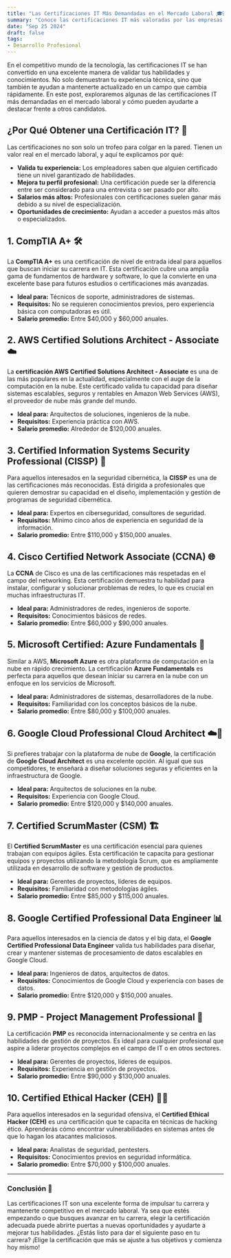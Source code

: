```yaml
---
title: "Las Certificaciones IT Más Demandadas en el Mercado Laboral 🎓💻"
summary: "Conoce las certificaciones IT más valoradas por las empresas en la actualidad. Descubre cómo pueden ayudarte a destacar en el competitivo mundo de la tecnología y aumentar tus oportunidades laborales."
date: "Sep 25 2024"
draft: false
tags:
- Desarrollo Profesional
---
```


En el competitivo mundo de la tecnología, las certificaciones IT se han convertido en una excelente manera de validar tus habilidades y conocimientos. No solo demuestran tu experiencia técnica, sino que también te ayudan a mantenerte actualizado en un campo que cambia rápidamente. En este post, exploraremos algunas de las certificaciones IT más demandadas en el mercado laboral y cómo pueden ayudarte a destacar frente a otros candidatos.

## ¿Por Qué Obtener una Certificación IT? 🤔

Las certificaciones no son solo un trofeo para colgar en la pared. Tienen un valor real en el mercado laboral, y aquí te explicamos por qué:

- **Valida tu experiencia:** Los empleadores saben que alguien certificado tiene un nivel garantizado de habilidades.
- **Mejora tu perfil profesional:** Una certificación puede ser la diferencia entre ser considerado para una entrevista o ser pasado por alto.
- **Salarios más altos:** Profesionales con certificaciones suelen ganar más debido a su nivel de especialización.
- **Oportunidades de crecimiento:** Ayudan a acceder a puestos más altos o especializados.

## 1. CompTIA A+ 🛠️

La **CompTIA A+** es una certificación de nivel de entrada ideal para aquellos que buscan iniciar su carrera en IT. Esta certificación cubre una amplia gama de fundamentos de hardware y software, lo que la convierte en una excelente base para futuros estudios o certificaciones más avanzadas.

- **Ideal para:** Técnicos de soporte, administradores de sistemas.
- **Requisitos:** No se requieren conocimientos previos, pero experiencia básica con computadoras es útil.
- **Salario promedio:** Entre $40,000 y $60,000 anuales.

## 2. AWS Certified Solutions Architect - Associate ☁️

La **certificación AWS Certified Solutions Architect - Associate** es una de las más populares en la actualidad, especialmente con el auge de la computación en la nube. Este certificado valida tu capacidad para diseñar sistemas escalables, seguros y rentables en Amazon Web Services (AWS), el proveedor de nube más grande del mundo.

- **Ideal para:** Arquitectos de soluciones, ingenieros de la nube.
- **Requisitos:** Experiencia práctica con AWS.
- **Salario promedio:** Alrededor de $120,000 anuales.

## 3. Certified Information Systems Security Professional (CISSP) 🔐

Para aquellos interesados en la seguridad cibernética, la **CISSP** es una de las certificaciones más reconocidas. Está dirigida a profesionales que quieren demostrar su capacidad en el diseño, implementación y gestión de programas de seguridad cibernética.

- **Ideal para:** Expertos en ciberseguridad, consultores de seguridad.
- **Requisitos:** Mínimo cinco años de experiencia en seguridad de la información.
- **Salario promedio:** Entre $110,000 y $150,000 anuales.

## 4. Cisco Certified Network Associate (CCNA) 🌐

La **CCNA** de Cisco es una de las certificaciones más respetadas en el campo del networking. Esta certificación demuestra tu habilidad para instalar, configurar y solucionar problemas de redes, lo que es crucial en muchas infraestructuras IT.

- **Ideal para:** Administradores de redes, ingenieros de soporte.
- **Requisitos:** Conocimientos básicos de redes.
- **Salario promedio:** Entre $60,000 y $90,000 anuales.

## 5. Microsoft Certified: Azure Fundamentals 🚀

Similar a AWS, **Microsoft Azure** es otra plataforma de computación en la nube en rápido crecimiento. La certificación **Azure Fundamentals** es perfecta para aquellos que desean iniciar su carrera en la nube con un enfoque en los servicios de Microsoft.

- **Ideal para:** Administradores de sistemas, desarrolladores de la nube.
- **Requisitos:** Familiaridad con los conceptos básicos de la nube.
- **Salario promedio:** Entre $80,000 y $100,000 anuales.

## 6. Google Cloud Professional Cloud Architect ☁️🔧

Si prefieres trabajar con la plataforma de nube de **Google**, la certificación de **Google Cloud Architect** es una excelente opción. Al igual que sus competidores, te enseñará a diseñar soluciones seguras y eficientes en la infraestructura de Google.

- **Ideal para:** Arquitectos de soluciones en la nube.
- **Requisitos:** Experiencia con Google Cloud.
- **Salario promedio:** Entre $120,000 y $140,000 anuales.

## 7. Certified ScrumMaster (CSM) 🏗️

El **Certified ScrumMaster** es una certificación esencial para quienes trabajan con equipos ágiles. Esta certificación te capacita para gestionar equipos y proyectos utilizando la metodología Scrum, que es ampliamente utilizada en desarrollo de software y gestión de productos.

- **Ideal para:** Gerentes de proyectos, líderes de equipos.
- **Requisitos:** Familiaridad con metodologías ágiles.
- **Salario promedio:** Entre $85,000 y $115,000 anuales.

## 8. Google Certified Professional Data Engineer 📊

Para aquellos interesados en la ciencia de datos y el big data, el **Google Certified Professional Data Engineer** valida tus habilidades para diseñar, crear y mantener sistemas de procesamiento de datos escalables en Google Cloud.

- **Ideal para:** Ingenieros de datos, arquitectos de datos.
- **Requisitos:** Conocimientos de Google Cloud y experiencia con bases de datos.
- **Salario promedio:** Entre $120,000 y $150,000 anuales.

## 9. PMP - Project Management Professional 📅

La certificación **PMP** es reconocida internacionalmente y se centra en las habilidades de gestión de proyectos. Es ideal para cualquier profesional que aspire a liderar proyectos complejos en el campo de IT o en otros sectores.

- **Ideal para:** Gerentes de proyectos, líderes de equipos.
- **Requisitos:** Experiencia en gestión de proyectos.
- **Salario promedio:** Entre $90,000 y $130,000 anuales.

## 10. Certified Ethical Hacker (CEH) 🕵️‍♂️

Para aquellos interesados en la seguridad ofensiva, el **Certified Ethical Hacker (CEH)** es una certificación que te capacita en técnicas de hacking ético. Aprenderás cómo encontrar vulnerabilidades en sistemas antes de que lo hagan los atacantes maliciosos.

- **Ideal para:** Analistas de seguridad, pentesters.
- **Requisitos:** Conocimientos previos en seguridad informática.
- **Salario promedio:** Entre $70,000 y $100,000 anuales.

---

### Conclusión 🎯

Las certificaciones IT son una excelente forma de impulsar tu carrera y mantenerte competitivo en el mercado laboral. Ya sea que estés empezando o que busques avanzar en tu carrera, elegir la certificación adecuada puede abrirte puertas a nuevas oportunidades y ayudarte a mejorar tus habilidades. ¿Estás listo para dar el siguiente paso en tu carrera? ¡Elige la certificación que más se ajuste a tus objetivos y comienza hoy mismo!

```